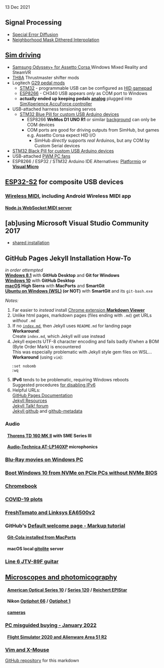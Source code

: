 13 Dec 2021  
## Signal Processing
  - [Special Error Diffusion](ImageProcessing/sped.html)
  - [Neighborhood Mask Dithered Interpolation](ImageProcessing/NMDI.html)

## [Sim driving](pedals/index.htm)
- [ Samsung Odyssey+ for Assetto Corsa ](pedals/index.htm#hmd) Windows Mixed Reality and SteamVR
- [TH8A](pedals/index.htm#TH8A) Thrustmaster shifter mods
- Logitech [G29 pedal mods](pedals/index.htm#pedals)
  - [STM32](pedals/STM32) - programmable USB can be configured as [HID gamepad](Windows/HID)
  - [ESP8266](pedals/ESP8266) - CH340 USB appears *only* as COM port to Windows
  - **actually ended up keeping pedals [analog](pedals/index.htm#pedals)** plugged into [SimXperience AccuForce controller](pedals/index.htm#analog)  
- USB-attached harness tensioning servos
  - [STM32 Blue Pill for custom USB Arduino devices](Arduino/)
    - ESP8266 **WeMos D1 UNO R1** or similar [background](Arduino/ESPDuino) can only be COM devices  
    - COM ports are good for driving outputs from SimHub, but games e.g. Assetto Corsa expect HID I/O
      - SimHub *directly* supports *real* Arduinos, but any COM by Custom Serial devices
- [STM32 Black Pill for custom USB Arduino devices](Arduino/black)
- USB-attached [PWM PC fans](Arduino/SimHubPWMfans)
- ESP8266 / ESP32 / STM32 Arduino IDE Alternatives: [Platformio](https://blog.squix.org/2016/01/esp8266-arduino-ide-alternative.html) or [**Visual Micro**](https://www.visualmicro.com/)

## [ESP32-S2](ESP32/index.htm) for composite USB devices
### [Wireless MIDI](MIDI), including Android Wireless MIDI app
#### [Node.js WebSocket MIDI server](MIDI/midisrv)

## [ab]using Microsoft Visual Studio Community 2017
* [shared installation](VSC2017)

## GitHub Pages Jekyll Installation How-To
*in order attempted*  
**[Windows 8.1](GitHubPages)**  with **GitHub Desktop** and **Git for Windows**  
**[Windows 10](GitHubW10)** with **GitHub Desktop**   
**[macOS](GitHubMac) High Sierra** with **MacPorts** and **SmartGit**  
**[Ubuntu on Windows (WSL)](GitHubWSL) (or NOT)** with **SmartGit**  and its `git-bash.exe`

*Notes:*
1. Far easier to *instead* install [Chrome extension **Markdown Viewer**](https://chrome.google.com/webstore/detail/markdown-viewer/ckkdlimhmcjmikdlpkmbgfkaikojcbjk?hl=en)
2. Unlike html pages, markdown pages (files ending with `.md`) get URLs *without* `.md`  
3. If no [`index.md`](/), then Jekyll uses `README.md` for landing page  
   **Workaround**:  
   Create `index.md`, which Jekyll will use instead  
4. Jekyll expects UTF-8 character encoding and fails badly if/when a BOM (Byte Order Mark) is encountered  
   This was especially problematic with Jekyll style gem files on WSL...  
   **Workaround** (using `vim`):  
```
   :set nobomb
   :wq
```
5. **IPv6** tends to be problematic, requiring Windows reboots  
   Suggested procedures [for disabling IPv6](https://help.my-private-network.co.uk/support/solutions/articles/6000158531-how-to-disable-ipv6-on-windows-10)
6. Helpful URLs:  
  [GitHub Pages Documentation](https://docs.github.com/en/pages)  
  [Jekyll Resources](https://jekyllrb.com/resources)  
  [Jekyll Talk! forum](https://talk.jekyllrb.com/)  
  [Jekyll github](https://github.com/jekyll) and [github-metadata](https://github.com/jekyll/github-metadata/issues)  

### Audio  
#### &nbsp; [Thorens TD 160 MK II](ThorensTD126MKII/README.md) with SME Series III
#### &nbsp; [Audio-Technica AT-LP140XP](AT-LP140XP/index.htm) microphonics
### [Blu-Ray movies on Windows PC](WinBluRay)  
### [Boot Windows 10 from NVMe on PCIe PCs without NVMe BIOS](NVMe)  
### [Chromebook](Chromebook)
### [COVID-19 plots](covid)
### [FreshTomato and Linksys EA6500v2](FreshTomato)
### GitHub's [Default welcome page - Markup tutorial](Welcome)
#### &nbsp; [Git-Cola installed from MacPorts](GitColaMacPorts)
#### &nbsp; macOS local [gitolite](MacGit) server
### [Line 6 JTV-89F guitar](JTV89F/Variax)
## [Microscopes and photomicography](microscope/index.html)  
#### &nbsp; [American Optical Series 10](microscope/index.html#AO) / [Series 120](microscope/AO) / [Reichert EPIStar](microscope/index.html#EPIStar)
#### &nbsp; Nikon [Optiphot 66](microscope/Nikon) / [Optiphot 1](microscope/Nikon/Optiphot)
#### &nbsp; [cameras](Canon)
### [PC misguided buying - January 2022](PC)  
#### &nbsp; [Flight Simulator 2020 and Alienware Area 51 R2](Windows/FS2020)  
### [Vim and X-Mouse](VimTXmouse)

[GitHub repository](https://github.com/blekenbleu/blekenbleu.github.io)
for this markdown
